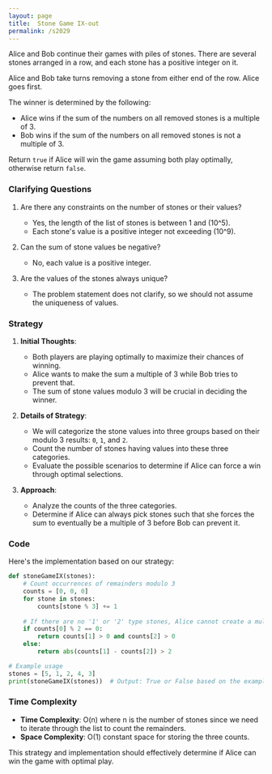 ```yaml
---
layout: page
title:  Stone Game IX-out
permalink: /s2029
---
```


Alice and Bob continue their games with piles of stones. There are several stones arranged in a row, and each stone has a positive integer on it.

Alice and Bob take turns removing a stone from either end of the row. Alice goes first.

The winner is determined by the following:
- Alice wins if the sum of the numbers on all removed stones is a multiple of 3.
- Bob wins if the sum of the numbers on all removed stones is not a multiple of 3.
  
Return `true` if Alice will win the game assuming both play optimally, otherwise return `false`.

### Clarifying Questions

1. Are there any constraints on the number of stones or their values?
   - Yes, the length of the list of stones is between 1 and \(10^5\).
   - Each stone's value is a positive integer not exceeding \(10^9\).

2. Can the sum of stone values be negative?
   - No, each value is a positive integer.

3. Are the values of the stones always unique?
   - The problem statement does not clarify, so we should not assume the uniqueness of values.

### Strategy

1. **Initial Thoughts**:
   - Both players are playing optimally to maximize their chances of winning.
   - Alice wants to make the sum a multiple of 3 while Bob tries to prevent that.
   - The sum of stone values modulo 3 will be crucial in deciding the winner.

2. **Details of Strategy**:
   - We will categorize the stone values into three groups based on their modulo 3 results: `0`, `1`, and `2`.
   - Count the number of stones having values into these three categories.
   - Evaluate the possible scenarios to determine if Alice can force a win through optimal selections.

3. **Approach**:
   - Analyze the counts of the three categories.
   - Determine if Alice can always pick stones such that she forces the sum to eventually be a multiple of 3 before Bob can prevent it.

### Code

Here's the implementation based on our strategy:

```python
def stoneGameIX(stones):
    # Count occurrences of remainders modulo 3
    counts = [0, 0, 0]
    for stone in stones:
        counts[stone % 3] += 1
    
    # If there are no '1' or '2' type stones, Alice cannot create a multiple of 3 apart from using 0 type stones
    if counts[0] % 2 == 0:
        return counts[1] > 0 and counts[2] > 0
    else:
        return abs(counts[1] - counts[2]) > 2

# Example usage
stones = [5, 1, 2, 4, 3]
print(stoneGameIX(stones))  # Output: True or False based on the example case.
```

### Time Complexity

- **Time Complexity**: O(n) where n is the number of stones since we need to iterate through the list to count the remainders.
- **Space Complexity**: O(1) constant space for storing the three counts.

This strategy and implementation should effectively determine if Alice can win the game with optimal play.